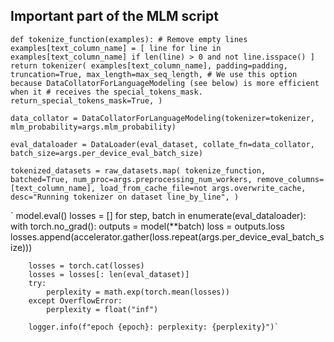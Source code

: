 ## Important part of the MLM script

`def tokenize_function(examples):
            # Remove empty lines
            examples[text_column_name] = [
                line for line in examples[text_column_name] if len(line) > 0 and not line.isspace()
            ]
            return tokenizer(
                examples[text_column_name],
                padding=padding,
                truncation=True,
                max_length=max_seq_length,
                # We use this option because DataCollatorForLanguageModeling (see below) is more efficient when it
                # receives the special_tokens_mask.
                return_special_tokens_mask=True,
            )`


`data_collator = DataCollatorForLanguageModeling(tokenizer=tokenizer, mlm_probability=args.mlm_probability)`

`eval_dataloader = DataLoader(eval_dataset, collate_fn=data_collator, batch_size=args.per_device_eval_batch_size)`

`tokenized_datasets = raw_datasets.map(
                tokenize_function,
                batched=True,
                num_proc=args.preprocessing_num_workers,
                remove_columns=[text_column_name],
                load_from_cache_file=not args.overwrite_cache,
                desc="Running tokenizer on dataset line_by_line",
            )`

`	model.eval()
        losses = []
        for step, batch in enumerate(eval_dataloader):
            with torch.no_grad():
                outputs = model(**batch)
            loss = outputs.loss
            losses.append(accelerator.gather(loss.repeat(args.per_device_eval_batch_size)))

        losses = torch.cat(losses)
        losses = losses[: len(eval_dataset)]
        try:
            perplexity = math.exp(torch.mean(losses))
        except OverflowError:
            perplexity = float("inf")

        logger.info(f"epoch {epoch}: perplexity: {perplexity}")`
